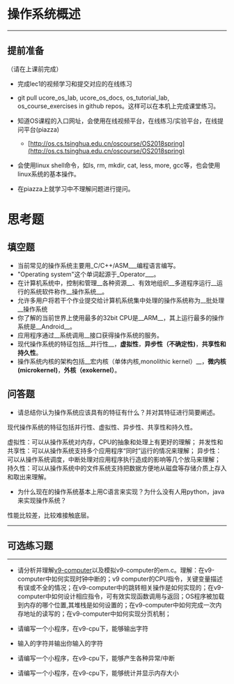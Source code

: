 # 操作系统概述

---

## **提前准备**

（请在上课前完成）

* 完成lec1的视频学习和提交对应的在线练习
* git pull ucore\_os\_lab, ucore\_os\_docs, os\_tutorial\_lab, os\_course\_exercises in github repos。这样可以在本机上完成课堂练习。
* 知道OS课程的入口网址，会使用在线视频平台，在线练习/实验平台，在线提问平台\(piazza\)
  * [http://os.cs.tsinghua.edu.cn/oscourse/OS2018spring](http://os.cs.tsinghua.edu.cn/oscourse/OS2018spring)


* 会使用linux shell命令，如ls, rm, mkdir, cat, less, more, gcc等，也会使用linux系统的基本操作。
* 在piazza上就学习中不理解问题进行提问。



# 思考题

## 填空题

* 当前常见的操作系统主要用_C/C++/ASM___编程语言编写。
* "Operating system"这个单词起源于_Operator___。
* 在计算机系统中，控制和管理__各种资源__、有效地组织__多道程序运行__运行的系统软件称作__操作系统__。
* 允许多用户将若干个作业提交给计算机系统集中处理的操作系统称为__批处理__操作系统
* 你了解的当前世界上使用最多的32bit CPU是__ARM__，其上运行最多的操作系统是__Android__。
* 应用程序通过__系统调用__接口获得操作系统的服务。
* 现代操作系统的特征包括__并行性__，__虚拟性__，__异步性（不确定性)__，__共享性和持久性__。
* 操作系统内核的架构包括__宏内核（单体内核,monolithic kernel）__，__微内核(microkernel)__，__外核（exokernel）__。


## 问答题

- 请总结你认为操作系统应该具有的特征有什么？并对其特征进行简要阐述。

现代操作系统的特征包括并行性、虚拟性、异步性、共享性和持久性。

虚拟性：可以从操作系统对内存，CPU的抽象和处理上有更好的理解；
并发性和共享性：可以从操作系统支持多个应用程序“同时”运行的情况来理解；
异步性：可以从操作系统调度，中断处理对应用程序执行造成的影响等几个放马来理解；
持久性：可以从操作系统中的文件系统支持把数据方便地从磁盘等存储介质上存入和取出来理解。

- 为什么现在的操作系统基本上用C语言来实现？为什么没有人用python，java来实现操作系统？

性能比较差，比较难接触底层。

---

## 可选练习题

---

- 请分析并理解[v9\-computer](https://github.com/chyyuu/os_tutorial_lab/blob/master/v9_computer/docs/v9_computer.md)以及模拟v9\-computer的em.c。理解：在v9\-computer中如何实现时钟中断的；v9 computer的CPU指令，关键变量描述有误或不全的情况；在v9\-computer中的跳转相关操作是如何实现的；在v9\-computer中如何设计相应指令，可有效实现函数调用与返回；OS程序被加载到内存的哪个位置,其堆栈是如何设置的；在v9\-computer中如何完成一次内存地址的读写的；在v9\-computer中如何实现分页机制；


- 请编写一个小程序，在v9-cpu下，能够输出字符


- 输入的字符并输出你输入的字符


- 请编写一个小程序，在v9-cpu下，能够产生各种异常/中断


- 请编写一个小程序，在v9-cpu下，能够统计并显示内存大小

